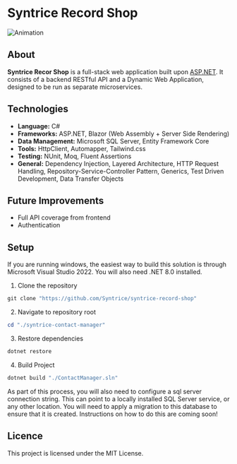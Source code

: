 # Syntrice Record Shop
![Animation](https://github.com/user-attachments/assets/16109bfc-107e-44a9-9e10-883b6d78a756)

## About

**Syntrice Recor Shop** is a full-stack web application built upon [ASP.NET](https://dotnet.microsoft.com/en-us/apps/aspnet). 
It consists of a backend RESTful API and a Dynamic Web Application, designed to be run as separate microservices. 

## Technologies

- **Language:** C#
- **Frameworks:** ASP.NET, Blazor (Web Assembly + Server Side Rendering)
- **Data Management:** Microsoft SQL Server, Entity Framework Core
- **Tools:** HttpClient, Automapper, Tailwind.css
- **Testing:** NUnit, Moq, Fluent Assertions
- **General:** Dependency Injection, Layered Architecture, HTTP Request Handling,
  Repository-Service-Controller Pattern, Generics, Test Driven Development, Data Transfer Objects

## Future Improvements

- Full API coverage from frontend
- Authentication

## Setup

If you are running windows, the easiest way to build this solution is through Microsoft Visual Studio 2022. You will also need .NET 8.0 installed.

1. Clone the repository

```powershell
git clone "https://github.com/Syntrice/syntrice-record-shop"
```

2. Navigate to repository root

```powershell
cd "./syntrice-contact-manager"
```

3. Restore dependencies

```powershell
dotnet restore
```

4. Build Project

```powershell
dotnet build "./ContactManager.sln"
```

As part of this process, you will also need to configure a sql server connection string. 
This can point to a locally installed SQL Server service, or any other location. 
You will need to apply a migration to this database to ensure that it is created.
Instructions on how to do this are coming soon!

## Licence

This project is licensed under the MIT License.
